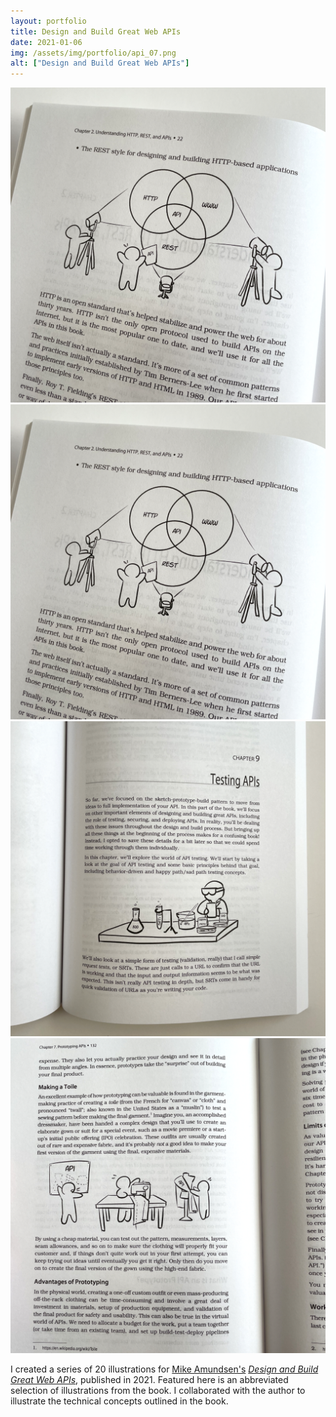 ```yaml
---
layout: portfolio
title: Design and Build Great Web APIs
date: 2021-01-06
img: /assets/img/portfolio/api_07.png
alt: ["Design and Build Great Web APIs"]
---
```


<a href="/assets/img/portfolio/api_01.png"><img src="/assets/img/portfolio/api_07.png" alt=""></a>
<a href="/assets/img/portfolio/api_07.png"><img class="thumb" src="/assets/img/portfolio/api_07.png" alt=""></a>
<a href="/assets/img/portfolio/api_08.png"><img class="thumb" src="/assets/img/portfolio/api_08.png" alt=""></a>
<a href="/assets/img/portfolio/api_09.png"><img class="thumb" src="/assets/img/portfolio/api_09.png" alt=""></a>

I created a series of 20 illustrations for [Mike Amundsen's](http://www.amundsen.com) [*Design and Build Great Web APIs*](http://www.greatwebapis.com/), published in 2021. Featured here is an abbreviated selection of illustrations from the book. I collaborated with the author to illustrate the technical concepts outlined in the book.
